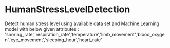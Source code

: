 # HumanStressLevelDetection
Detect human stress level using available data set and Machine Learning model with below given attributes : 
'snoring_rate','respiration_rate','temperature','limb_movement','blood_oxygen','eye_movement','sleeping_hour','heart_rate'